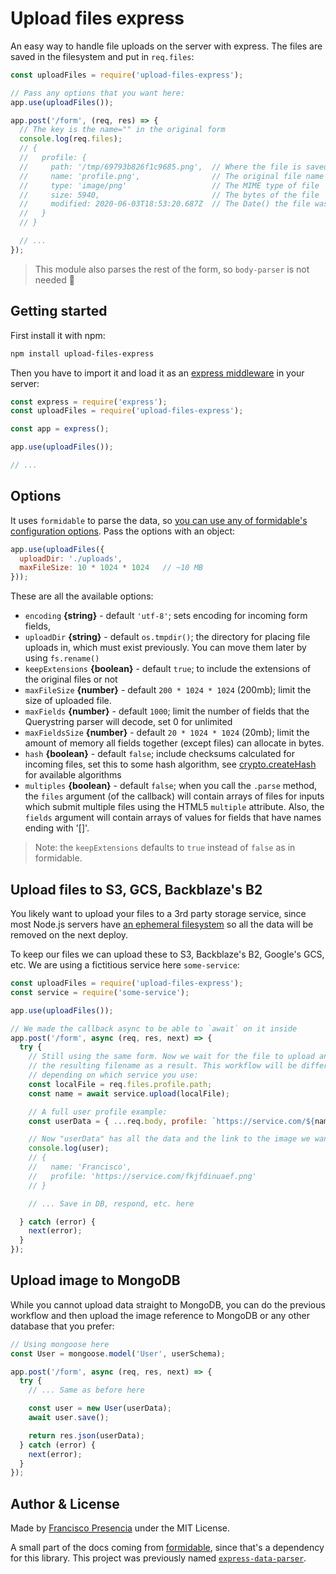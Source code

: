 # Upload files express

An easy way to handle file uploads on the server with express. The files are saved in the filesystem and put in `req.files`:

```js
const uploadFiles = require('upload-files-express');

// Pass any options that you want here:
app.use(uploadFiles());

app.post('/form', (req, res) => {
  // The key is the name="" in the original form
  console.log(req.files);
  // {
  //   profile: {
  //     path: '/tmp/69793b826f1c9685.png',  // Where the file is saved
  //     name: 'profile.png',                // The original file name
  //     type: 'image/png'                   // The MIME type of file
  //     size: 5940,                         // The bytes of the file
  //     modified: 2020-06-03T18:53:20.687Z  // The Date() the file was uploaded
  //   }
  // }

  // ...
});
```

> This module also parses the rest of the form, so `body-parser` is not needed 🎉



## Getting started

First install it with npm:

```bash
npm install upload-files-express
```

Then you have to import it and load it as an [express middleware](https://expressjs.com/en/guide/using-middleware.html) in your server:

```js
const express = require('express');
const uploadFiles = require('upload-files-express');

const app = express();

app.use(uploadFiles());

// ...
```



## Options

It uses `formidable` to parse the data, so [you can use any of formidable's configuration options](https://github.com/felixge/node-formidable#api). Pass the options with an object:

```js
app.use(uploadFiles({
  uploadDir: './uploads',
  maxFileSize: 10 * 1024 * 1024   // ~10 MB
}));
```

These are all the available options:

- `encoding` **{string}** - default `'utf-8'`; sets encoding for
  incoming form fields,
- `uploadDir` **{string}** - default `os.tmpdir()`; the directory for
  placing file uploads in, which must exist previously. You can move them later by using `fs.rename()`
- `keepExtensions` **{boolean}** - default `true`; to include the
  extensions of the original files or not
- `maxFileSize` **{number}** - default `200 * 1024 * 1024` (200mb);
  limit the size of uploaded file.
- `maxFields` **{number}** - default `1000`; limit the number of fields
  that the Querystring parser will decode, set 0 for unlimited
- `maxFieldsSize` **{number}** - default `20 * 1024 * 1024` (20mb);
  limit the amount of memory all fields together (except files) can allocate in
  bytes.
- `hash` **{boolean}** - default `false`; include checksums calculated
  for incoming files, set this to some hash algorithm, see
  [crypto.createHash](https://nodejs.org/api/crypto.html#crypto_crypto_createhash_algorithm_options)
  for available algorithms
- `multiples` **{boolean}** - default `false`; when you call the
  `.parse` method, the `files` argument (of the callback) will contain arrays of
  files for inputs which submit multiple files using the HTML5 `multiple`
  attribute. Also, the `fields` argument will contain arrays of values for
  fields that have names ending with '[]'.

> Note: the `keepExtensions` defaults to `true` instead of `false` as in formidable.



## Upload files to S3, GCS, Backblaze's B2

You likely want to upload your files to a 3rd party storage service, since most Node.js servers have [an ephemeral filesystem](https://help.heroku.com/K1PPS2WM/why-are-my-file-uploads-missing-deleted) so  all the data will be removed on the next deploy.

To keep our files we can upload these to S3, Backblaze's B2, Google's GCS, etc. We are using a fictitious service here `some-service`:

```js
const uploadFiles = require('upload-files-express');
const service = require('some-service');

app.use(uploadFiles());

// We made the callback async to be able to `await` on it inside
app.post('/form', async (req, res, next) => {
  try {
    // Still using the same form. Now we wait for the file to upload and keep
    // the resulting filename as a result. This workflow will be different
    // depending on which service you use:
    const localFile = req.files.profile.path;
    const name = await service.upload(localFile);

    // A full user profile example:
    const userData = { ...req.body, profile: `https://service.com/${name}` };

    // Now "userData" has all the data and the link to the image we want
    console.log(user);
    // {
    //   name: 'Francisco',
    //   profile: 'https://service.com/fkjfdinuaef.png'
    // }

    // ... Save in DB, respond, etc. here

  } catch (error) {
    next(error);
  }
});
```



## Upload image to MongoDB

While you cannot upload data straight to MongoDB, you can do the previous workflow and then upload the image reference to MongoDB or any other database that you prefer:

```js
// Using mongoose here
const User = mongoose.model('User', userSchema);

app.post('/form', async (req, res, next) => {
  try {
    // ... Same as before here

    const user = new User(userData);
    await user.save();

    return res.json(userData);
  } catch (error) {
    next(error);
  }
});
```



## Author & License

Made by [Francisco Presencia](http://francisco.io/) under the MIT License.

A small part of the docs coming from [formidable](https://github.com/node-formidable/formidable), since that's a dependency for this library. This project was previously named [`express-data-parser`](https://www.npmjs.com/package/express-data-parser).
